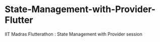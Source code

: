 # State-Management-with-Provider-Flutter
IIT Madras Flutterathon : State Management with Provider session
